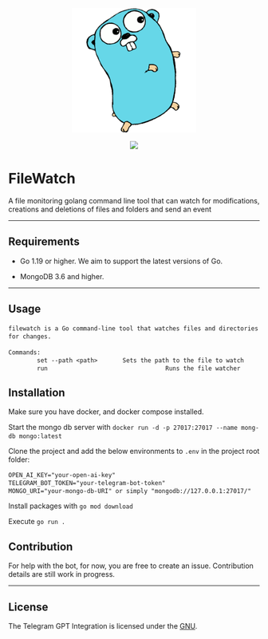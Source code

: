<p align="center"><img src="etc/assets/gopher.png" width="250"></p>
<p align="center">
  <a href="https://goreportcard.com/report/go.mongodb.org/mongo-driver"><img src="https://goreportcard.com/badge/go.mongodb.org/mongo-driver"></a>
  <!-- <a href="https://pkg.go.dev/go.mongodb.org/mongo-driver/mongo"><img src="etc/assets/godev-mongo-blue.svg" alt="docs"></a>
  <a href="https://pkg.go.dev/go.mongodb.org/mongo-driver/bson"><img src="etc/assets/godev-bson-blue.svg" alt="docs"></a>
  <a href="https://www.mongodb.com/docs/drivers/go/current/"><img src="etc/assets/docs-mongodb-green.svg"></a> -->
</p>

# FileWatch

A file monitoring golang command line tool that can watch for modifications, creations and deletions of files and folders and send an event 

-------------------------
## Requirements

- Go 1.19 or higher. We aim to support the latest versions of Go.

- MongoDB 3.6 and higher.

-------------------------

## Usage

```
filewatch is a Go command-line tool that watches files and directories for changes.

Commands:
		set --path <path>		Sets the path to the file to watch
		run									Runs the file watcher
```

## Installation

Make sure you have docker, and docker compose installed.

Start the mongo db server with `docker run -d -p 27017:27017 --name mong-db mongo:latest`

Clone the project and add the below environments to `.env` in the project root folder:
```
OPEN_AI_KEY="your-open-ai-key"
TELEGRAM_BOT_TOKEN="your-telegram-bot-token"
MONGO_URI="your-mongo-db-URI" or simply "mongodb://127.0.0.1:27017/"
```

Install packages with `go mod download`

Execute `go run .`

## Contribution

For help with the bot, for now, you are free to create an issue. Contribution details are still work in progress.

-------------------------

## License

The Telegram GPT Integration is licensed under the [GNU](LICENSE).
